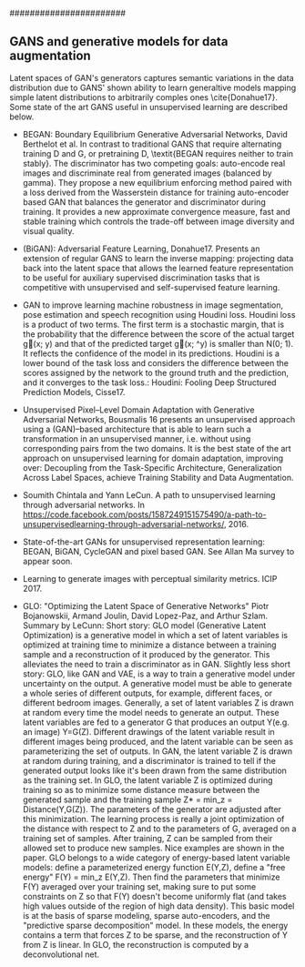 
#######################
## GANS and generative models for data augmentation
Latent spaces of GAN's generators captures semantic variations in the data distribution due to GANS' shown ability to learn generaltive models mapping simple latent distributions to arbitrarily comples ones \cite{Donahue17}. Some state of the art GANS useful in unsupervised learning are described below.

* BEGAN: Boundary Equilibrium Generative Adversarial Networks, David Berthelot et al.
 In contrast to traditional GANS that require alternating training D and G, or pretraining D, \textit{BEGAN requires neither to train stably}. The discriminator has two competing goals: auto-encode real images and discriminate  real from generated images (balanced by gamma). They propose a new equilibrium enforcing method paired with a loss derived from the Wasserstein distance for training auto-encoder based GAN that balances the generator and discriminator during training. It provides a new approximate convergence measure, fast and stable training which controls the trade-off between image diversity and visual quality.

* (BiGAN): Adversarial Feature Learning, Donahue17. Presents an extension of regular GANS to learn the inverse mapping: projecting data back into the latent space that allows the learned feature representation to be useful for auxiliary supervised discrimination tasks that is competitive with unsupervised and self-supervised feature learning.

* GAN to improve learning machine robustness in image segmentation, pose estimation and speech recognition using Houdini loss.  Houdini loss is a product of two terms. The first term is a stochastic margin, that is the probability that the difference between the score of the actual target g(x; y) and that of the predicted target g(x; ^y) is smaller than  N(0; 1). It reflects the confidence of the model in its predictions. Houdini is a lower bound of the task loss and considers the difference between the scores assigned by the network to the ground truth and the prediction, and it converges to the task loss.: Houdini: Fooling Deep Structured Prediction Models, Cisse17.

* Unsupervised Pixel–Level Domain Adaptation with Generative Adversarial Networks, Bousmalis 16  presents an unsupervised approach using a (GAN)–based architecture that is able to learn such a transformation in an unsupervised manner, i.e. without using corresponding pairs from the two domains. It is the best state of the art approach on unsupervised learning for domain adaptation, improving over: Decoupling from the Task-Specific Architecture, Generalization Across Label Spaces, achieve Training Stability and Data Augmentation.

* Soumith Chintala and Yann LeCun. A path to unsupervised learning through adversarial networks. In https://code.facebook.com/posts/1587249151575490/a-path-to-unsupervisedlearning-through-adversarial-networks/, 2016.

* State-of-the-art GANs for unsupervised representation learning: BEGAN,  BiGAN, CycleGAN and pixel based GAN. See Allan Ma survey to appear soon.

* Learning to generate images with perceptual similarity metrics. ICIP 2017.

* GLO: "Optimizing the Latent Space of Generative Networks" Piotr Bojanowskii, Armand Joulin, David Lopez-Paz, and Arthur Szlam. Summary by LeCunn:
Short story: GLO model (Generative Latent Optimization) is a generative model in which a set of latent variables is optimized at training time to minimize a distance between a training sample and a reconstruction of it produced by the generator. This alleviates the need to train a discriminator as in GAN.
Slightly less short story: GLO, like GAN and VAE, is a way to train a generative model under uncertainty on the output.
A generative model must be able to generate a whole series of different outputs, for example, different faces, or different bedroom images.
Generally, a set of latent variables Z is drawn at random every time the model needs to generate an output. These latent variables are fed to a generator G that produces an output Y(e.g. an image) Y=G(Z).
Different drawings of the latent variable result in different images being produced, and the latent variable can be seen as parameterizing the set of outputs.
In GAN, the latent variable Z is drawn at random during training, and a discriminator is trained to tell if the generated output looks like it's been drawn from the same distribution as the training set.
In GLO, the latent variable Z is optimized during training so as to minimize some distance measure between the generated sample and the training sample Z* = min_z = Distance(Y,G(Z)). The parameters of the generator are adjusted after this minimization. The learning process is really a joint optimization of the distance with respect to Z and to the parameters of G, averaged on a training set of samples.
After training, Z can be sampled from their allowed set to produce new samples. Nice examples are shown in the paper.
GLO belongs to a wide category of energy-based latent variable models: define a parameterized energy function E(Y,Z), define a "free energy" F(Y) = min_z E(Y,Z). Then find the parameters that minimize F(Y) averaged over your training set, making sure to put some constraints on Z so that F(Y) doesn't become uniformly flat (and takes high values outside of the region of high data density). This basic model is at the basis of sparse modeling, sparse auto-encoders, and the "predictive sparse decomposition" model. In these models, the energy contains a term that forces Z to be sparse, and the reconstruction of Y from Z is linear. In GLO, the reconstruction is computed by a deconvolutional net.

